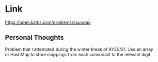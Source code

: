 # Link

https://open.kattis.com/problems/soundex

## Personal Thoughts

Problem that I attempted during the winter break of AY20/21. Use an array or HashMap to store mappings from each consonant to the relevant digit.

